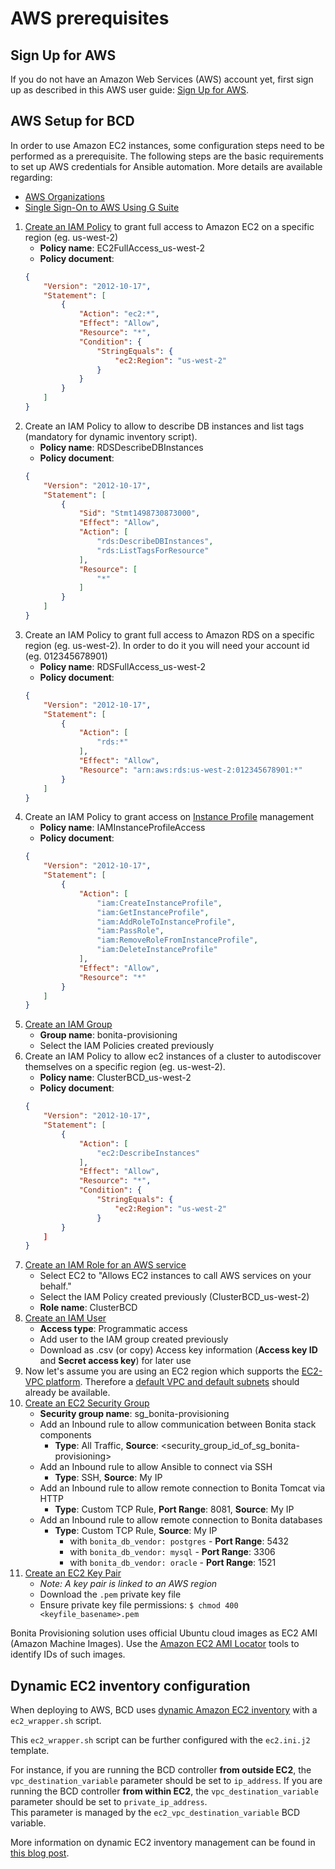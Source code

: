 # AWS prerequisites

## Sign Up for AWS

If you do not have an Amazon Web Services (AWS) account yet, first sign up as described in this AWS user guide: [Sign Up for AWS](https://docs.aws.amazon.com/AWSEC2/latest/UserGuide/get-set-up-for-amazon-ec2.html#sign-up-for-aws).


## AWS Setup for BCD

In order to use Amazon EC2 instances, some configuration steps need to be performed as a prerequisite.
The following steps are the basic requirements to set up AWS credentials for Ansible automation.
More details are available regarding:
* [AWS Organizations](aws_organizations.md)
* [Single Sign-On to AWS Using G Suite](aws_sso_using_gsuite.md)

1. [Create an IAM Policy](http://docs.aws.amazon.com/IAM/latest/UserGuide/access_policies_create.html) to grant full access to Amazon EC2 on a specific region (eg. us-west-2)
    - **Policy name**: EC2FullAccess_us-west-2
    - **Policy document**:
    ```json
    {
        "Version": "2012-10-17",
        "Statement": [
            {
                "Action": "ec2:*",
                "Effect": "Allow",
                "Resource": "*",
                "Condition": {
                    "StringEquals": {
                        "ec2:Region": "us-west-2"
                    }
                }
            }
        ]
    }
    ```
1. Create an IAM Policy to allow to describe DB instances and list tags (mandatory for dynamic inventory script).
    - **Policy name**: RDSDescribeDBInstances
    - **Policy document**:
    ```json
    {
        "Version": "2012-10-17",
        "Statement": [
            {
                "Sid": "Stmt1498730873000",
                "Effect": "Allow",
                "Action": [
                    "rds:DescribeDBInstances",
                    "rds:ListTagsForResource"
                ],
                "Resource": [
                    "*"
                ]
            }
        ]
    }
    ```
1. Create an IAM Policy to grant full access to Amazon RDS on a specific region (eg. us-west-2). In order to do it you will need your account id (eg. 012345678901)
    - **Policy name**: RDSFullAccess_us-west-2
    - **Policy document**:
    ```json
    {
        "Version": "2012-10-17",
        "Statement": [
            {
                "Action": [
                    "rds:*"
                ],
                "Effect": "Allow",
                "Resource": "arn:aws:rds:us-west-2:012345678901:*"
            }
        ]
    }
    ```
1. Create an IAM Policy to grant access on [Instance Profile](https://docs.aws.amazon.com/IAM/latest/UserGuide/id_roles_use_switch-role-ec2_instance-profiles.html) management
    - **Policy name**: IAMInstanceProfileAccess
    - **Policy document**:
    ```json
    {
        "Version": "2012-10-17",
        "Statement": [
            {
                "Action": [
                    "iam:CreateInstanceProfile",
                    "iam:GetInstanceProfile",
                    "iam:AddRoleToInstanceProfile",
                    "iam:PassRole",
                    "iam:RemoveRoleFromInstanceProfile",
                    "iam:DeleteInstanceProfile"
                ],
                "Effect": "Allow",
                "Resource": "*"
            }
        ]
    }
    ```    
1. [Create an IAM Group](http://docs.aws.amazon.com/IAM/latest/UserGuide/id_groups_create.html)
    - **Group name**: bonita-provisioning
    - Select the IAM Policies created previously
1. Create an IAM Policy to allow ec2 instances of a cluster to autodiscover themselves on a specific region (eg. us-west-2).
    - **Policy name**: ClusterBCD_us-west-2
    - **Policy document**:
    ```json
    {
        "Version": "2012-10-17",
        "Statement": [
            {
                "Action": [
                    "ec2:DescribeInstances"
                ],
                "Effect": "Allow",
                "Resource": "*",
                "Condition": {
                    "StringEquals": {
                        "ec2:Region": "us-west-2"
                    }
            }
        ]
    }
    ```
1. [Create an IAM Role for an AWS service](https://docs.aws.amazon.com/IAM/latest/UserGuide/id_roles_create_for-service.html)
    - Select EC2 to "Allows EC2 instances to call AWS services on your behalf."
    - Select the IAM Policy created previously (ClusterBCD_us-west-2)
    - **Role name**: ClusterBCD
1. [Create an IAM User](http://docs.aws.amazon.com/IAM/latest/UserGuide/id_users_create.html)
    - **Access type**: Programmatic access
    - Add user to the IAM group created previously
    - Download as .csv (or copy) Access key information (**Access key ID** and **Secret access key**) for later use
1. Now let's assume you are using an EC2 region which supports the [EC2-VPC platform](https://docs.aws.amazon.com/AWSEC2/latest/UserGuide/ec2-supported-platforms.html).
Therefore a [default VPC and default subnets](http://docs.aws.amazon.com/AmazonVPC/latest/UserGuide/default-vpc.html) should already be available.
1. [Create an EC2 Security Group](http://docs.aws.amazon.com/AWSEC2/latest/UserGuide/using-network-security.html#creating-security-group)
    - **Security group name**: sg_bonita-provisioning
    - Add an Inbound rule to allow communication between Bonita stack components
      - **Type**: All Traffic, **Source**: &lt;security_group_id_of_sg_bonita-provisioning&gt;
    - Add an Inbound rule to allow Ansible to connect via SSH
      - **Type**: SSH, **Source**: My IP
    - Add an Inbound rule to allow remote connection to Bonita Tomcat via HTTP
      - **Type**: Custom TCP Rule, **Port Range**: 8081, **Source**: My IP
    - Add an Inbound rule to allow remote connection to Bonita databases
      - **Type**: Custom TCP Rule, **Source**: My IP
        - with `bonita_db_vendor: postgres` - **Port Range**: 5432
        - with `bonita_db_vendor: mysql` - **Port Range**: 3306
        - with `bonita_db_vendor: oracle` - **Port Range**: 1521
1. [Create an EC2 Key Pair](http://docs.aws.amazon.com/AWSEC2/latest/UserGuide/ec2-key-pairs.html)
    - _Note: A key pair is linked to an AWS region_
    - Download the `.pem` private key file
    - Ensure private key file permissions: `$ chmod 400 <keyfile_basename>.pem`

Bonita Provisioning solution uses official Ubuntu cloud images as EC2 AMI (Amazon Machine Images).
Use the [Amazon EC2 AMI Locator](https://cloud-images.ubuntu.com/locator/ec2/) tools to identify IDs of such images.


## Dynamic EC2 inventory configuration

When deploying to AWS, BCD uses [dynamic Amazon EC2 inventory](http://docs.ansible.com/ansible/latest/intro_dynamic_inventory.html#example-aws-ec2-external-inventory-script) with a `ec2_wrapper.sh` script.

This `ec2_wrapper.sh` script can be further configured with the `ec2.ini.j2` template.

For instance, if you are running the BCD controller **from outside EC2**, the `vpc_destination_variable` parameter should be set to `ip_address`. If you are running the BCD controller **from within EC2**, the `vpc_destination_variable` parameter should be set to `private_ip_address`.  
This parameter is managed by the `ec2_vpc_destination_variable` BCD variable.

More information on dynamic EC2 inventory management can be found in [this blog post](https://aws.amazon.com/blogs/apn/getting-started-with-ansible-and-dynamic-amazon-ec2-inventory-management/).
